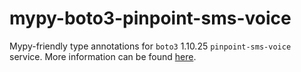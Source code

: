 # mypy-boto3-pinpoint-sms-voice

Mypy-friendly type annotations for `boto3` 1.10.25 `pinpoint-sms-voice` service.
More information can be found [here](https://github.com/vemel/mypy_boto3).